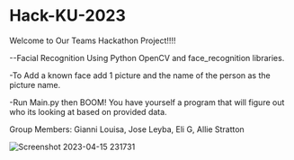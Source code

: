 
# Hack-KU-2023
Welcome to Our Teams Hackathon Project!!!!

--Facial Recognition Using Python OpenCV and face_recognition libraries.

-To Add a known face add 1 picture and the name of the person as the picture name.

-Run Main.py then BOOM! You have yourself a program that will figure out who its looking at based on provided data.


Group Members: Gianni Louisa, Jose Leyba, Eli G, Allie Stratton

![Screenshot 2023-04-15 231731](https://user-images.githubusercontent.com/99772264/232899096-7d18cdb6-0b31-4a1d-9941-78028accc3e7.png)
